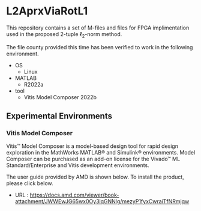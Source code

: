 # L2AprxViaRotL1

This repository contains a set of M-files and files for FPGA implimentation used in the proposed 2-tuple $\ell$<sub>2</sub>-norm method.

The file county provided this time has been verified to work in the following environment.

- OS
  - Linux
- MATLAB
  - R2022a
- tool
  - Vitis Model Composer 2022b
 
## Experimental Environments

### Vitis Model Composer

Vitis™ Model Composer is a model-based design tool for rapid design exploration in the MathWorks MATLAB® and Simulink® environments. Model Composer can be purchased as an add-on license for the Vivado™ ML Standard/Enterprise and Vitis development environments.

The user guide provided by AMD is shown below. To install the product, please click below.
 
- URL : https://docs.amd.com/viewer/book-attachment/JWWEwJG65wx0Oy3lqGNNlg/mezyP1fyxCwraiTfNRmjqw
